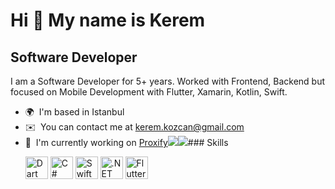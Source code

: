 Hi 👋 My name is Kerem
======================

Software Developer
------------------

I am a Software Developer for 5+ years. Worked with Frontend, Backend but focused on Mobile Development with Flutter, Xamarin, Kotlin, Swift.

*   🌍  I'm based in Istanbul
*   ✉️  You can contact me at [kerem.kozcan@gmail.com](mailto:kerem.kozcan@gmail.com)
*   🚀  I'm currently working on [Proxify](http://proxify.io)<a href="https://www.twitter.com/ikeremozcan" target="_blank" rel="noreferrer"><img
                  src="https://img.shields.io/twitter/follow/ikeremozcan?logo=twitter&style=for-the-badge&color=0891b2&labelColor=1c1917"
                /></a><a href="https://www.github.com/ikeremozcan" target="_blank" rel="noreferrer"><img
                  src="https://img.shields.io/github/followers/ikeremozcan?logo=github&style=for-the-badge&color=0891b2&labelColor=1c1917" /></a>### Skills<p align="left">
                                <a href="https://dart.dev/" target="_blank" rel="noreferrer"><img src="https://raw.githubusercontent.com/danielcranney/readme-generator/main/public/icons/skills/dart-colored.svg" width="36" height="36" alt="Dart" /></a>
                                <a href="https://docs.microsoft.com/en-us/dotnet/csharp/" target="_blank" rel="noreferrer"><img src="https://raw.githubusercontent.com/danielcranney/readme-generator/main/public/icons/skills/csharp-colored.svg" width="36" height="36" alt="C#" /></a>
                                <a href="https://developer.apple.com/swift/" target="_blank" rel="noreferrer"><img src="https://raw.githubusercontent.com/danielcranney/readme-generator/main/public/icons/skills/swift-colored.svg" width="36" height="36" alt="Swift" /></a>
                                <a href="https://dotnet.microsoft.com/en-us/" target="_blank" rel="noreferrer"><img src="https://raw.githubusercontent.com/danielcranney/readme-generator/main/public/icons/skills/dot-net-colored.svg" width="36" height="36" alt=".NET" /></a>
                                <a href="https://flutter.dev/" target="_blank" rel="noreferrer"><img src="https://raw.githubusercontent.com/danielcranney/readme-generator/main/public/icons/skills/flutter-colored.svg" width="36" height="36" alt="Flutter" /></a>
                    </p>
